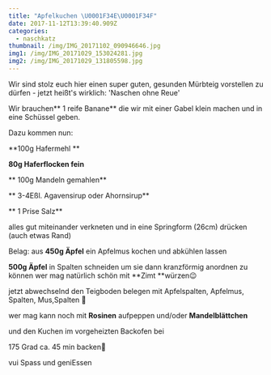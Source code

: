 ```yaml
---
title: "Apfelkuchen \U0001F34E\U0001F34F"
date: 2017-11-12T13:39:40.909Z
categories:
  - naschkatz
thumbnail: /img/IMG_20171102_090946646.jpg
img1: /img/IMG_20171029_153024281.jpg
img2: /img/IMG_20171029_131805598.jpg
---
```

Wir sind stolz euch hier einen super guten, gesunden Mürbteig vorstellen zu dürfen - jetzt heißt's wirklich: 'Naschen ohne Reue'

Wir brauchen** 1 reife Banane** die wir mit einer Gabel klein machen und in eine Schüssel geben.

Dazu kommen nun:

**100g Hafermehl **

**80g Haferflocken fein**

**
100g Mandeln gemahlen**

**
3-4Eßl. Agavensirup oder Ahornsirup**

**
1 Prise Salz**


alles gut miteinander verkneten und in eine Springform (26cm)  drücken (auch etwas Rand)

Belag:
aus **450g Äpfel** ein Apfelmus kochen und abkühlen lassen

**500g Äpfel** in Spalten schneiden um sie dann kranzförmig anordnen zu können
wer mag natürlich schön mit **Zimt **würzen😉 

jetzt abwechselnd den Teigboden belegen mit Apfelspalten, Apfelmus, Spalten, Mus,Spalten 🤔

wer mag kann noch mit **Rosinen** aufpeppen und/oder **Mandelblättchen**

und den Kuchen im vorgeheizten Backofen bei 

175 Grad ca. 45 min backen🤗

vui Spass und geniEssen

